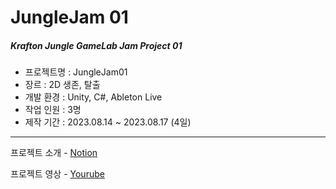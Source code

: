 # JungleJam 01  
##### Krafton Jungle GameLab Jam Project 01  
   
- 프로젝트명 : JungleJam01
- 장르 : 2D 생존, 탈출
- 개발 환경 : Unity, C#, Ableton Live  
- 작업 인원 : 3명
- 제작 기간 : 2023.08.14 ~ 2023.08.17 (4일)

---
프로젝트 소개 - [Notion](https://www.notion.so/megans0und/W1_-dccaaad5770647339805da16344031b0)  

프로젝트 영상 - [Yourube]()
